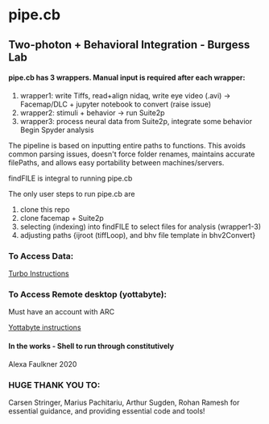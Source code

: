 # pipe.cb
## Two-photon + Behavioral Integration - Burgess Lab

#### pipe.cb has 3 wrappers. Manual input is required after each wrapper:
1. wrapper1: write Tiffs, read+align nidaq, write eye video (.avi) -> Facemap/DLC + jupyter notebook to convert (raise issue)
2. wrapper2: stimuli + behavior -> run Suite2p
3. wrapper3: process neural data from Suite2p, integrate some behavior
Begin Spyder analysis


The pipeline is based on inputting entire paths to functions. 
This avoids common parsing issues, doesn't force folder renames, maintains accurate filePaths, and allows easy portability between machines/servers.

findFILE is integral to running pipe.cb

The only user steps to run pipe.cb are 
1. clone this repo
2. clone facemap + Suite2p
3. selecting (indexing) into findFILE to select files for analysis (wrapper1-3) 
4. adjusting paths {ijroot (tiffLoop), and bhv file template in bhv2Convert}

### To Access Data:
[Turbo Instructions](/docs/TurboAccess.md) 

### To Access Remote desktop (yottabyte):
Must have an account with ARC

[Yottabyte instructions](/docs/yottabyteAccess.md)


#### In the works - Shell to run through constitutively 

 Alexa Faulkner 2020

### HUGE THANK YOU TO:
Carsen Stringer, Marius Pachitariu, Arthur Sugden, Rohan Ramesh for essential guidance, and providing essential code and tools!
